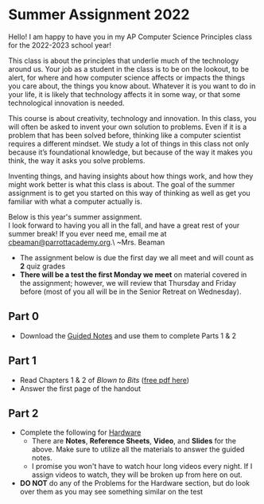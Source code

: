 # Summer Assignment 2022

Hello! I am happy to have you in my AP Computer Science Principles class for the 2022-2023 school year! 

This class is about the principles that underlie much of the technology around us. Your job as a student in the class is to be on the lookout, to be alert, for where and how computer science affects or impacts the things you care about, the things you know about. Whatever it is you want to do in your life, it is likely that technology affects it in some way, or that some technological innovation is needed.

This course is about creativity, technology and innovation. In this class, you will often be asked to invent your own solution to problems. Even if it is a problem that has been solved before, thinking like a computer scientist requires a different mindset. We study a lot of things in this class not only because it’s foundational knowledge, but because of the way it makes you think, the way it asks you solve problems.

Inventing things, and having insights about how things work, and how they might work better is what this class is about. The goal of the summer assignment is to get you started on this way of thinking as well as get you familiar with what a computer actually is.

Below is this year's summer assignment.  
I look forward to having you all in the fall, and have a great rest of your summer break! If you ever need me, email me at <cbeaman@parrottacademy.org>.\\
~Mrs. Beaman

- The assignment below is due the first day we all meet and will count as **2** quiz grades
- **There will be a test the first Monday we meet** on material covered in the assignment; however, we will review that Thursday and Friday before (most of you all will be in the Senior Retreat on Wednesday).

## Part 0
- Download the [Guided Notes](\apcsp\assets\pdfs\summer\summer-21.pdf) and use them to complete Parts 1 & 2

## Part 1
- Read Chapters 1 & 2 of *Blown to Bits* ([free pdf here](http://www.bitsbook.com/wp-content/uploads/2021/08/9780137441075-Blown-to-Bits-2e.pdf))
- Answer the first page of the handout

## Part 2
- Complete the following for [Hardware](/apcsp/curriculum/understanding_technology/hardware)
  - There are **Notes**, **Reference Sheets**, **Video**, and **Slides** for the above. Make sure to utilize all the materials to answer the guided notes.
  - I promise you won't have to watch hour long videos every night. If I assign videos to watch, they will be broken up from here on out.
- **DO NOT** do any of the Problems for the Hardware section, but do look over them as you may see something similar on the test

